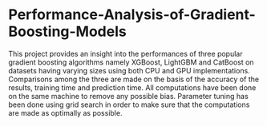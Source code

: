 # Performance-Analysis-of-Gradient-Boosting-Models

This project provides an insight into the performances of three popular gradient boosting algorithms namely XGBoost, LightGBM and CatBoost on datasets having varying sizes using both CPU and GPU implementations. Comparisons among the three are made on the basis of the accuracy of the results, training time and prediction time. All computations have been done on the same machine to remove any possible bias. Parameter tuning has been done using grid search in order to make sure that the computations are made as optimally as possible.
